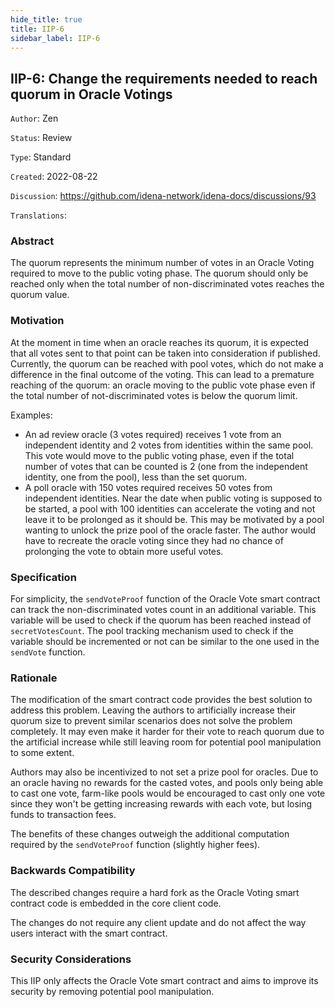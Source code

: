```yaml
---
hide_title: true
title: IIP-6
sidebar_label: IIP-6
---
```


## IIP-6: Change the requirements needed to reach quorum in Oracle Votings

`Author`: Zen

`Status`: Review

`Type`: Standard

`Created`: 2022-08-22

`Discussion`: https://github.com/idena-network/idena-docs/discussions/93

`Translations`: 

### Abstract

The quorum represents the minimum number of votes in an Oracle Voting required to move to the public voting phase. The quorum should only be reached only when the total number of non-discriminated votes reaches the quorum value.

### Motivation
  
At the moment in time when an oracle reaches its quorum, it is expected that all votes sent to that point can be taken into consideration if published.    
Currently, the quorum can be reached with pool votes, which do not make a difference in the final outcome of the voting. This can lead to a premature reaching of the quorum: an oracle moving to the public vote phase even if the total number of not-discriminated votes is below the quorum limit. 

Examples:
- An ad review oracle (3 votes required) receives 1 vote from an independent identity and 2 votes from identities within the same pool. This vote would move to the public voting phase, even if the total number of votes that can be counted is 2 (one from the independent identity, one from the pool), less than the set quorum.
- A poll oracle with 150 votes required receives 50 votes from independent identities. Near the date when public voting is supposed to be started, a pool with 100 identities can accelerate the voting and not leave it to be prolonged as it should be. This may be motivated by a pool wanting to unlock the prize pool of the oracle faster. The author would have to recreate the oracle voting since they had no chance of prolonging the vote to obtain more useful votes.

### Specification

For simplicity, the `sendVoteProof` function of the Oracle Vote smart contract can track the non-discriminated votes count in an additional variable. This variable will be used to check if the quorum has been reached instead of `secretVotesCount`. The pool tracking mechanism used to check if the variable should be incremented or not can be similar to the one used in the `sendVote` function.

### Rationale

The modification of the smart contract code provides the best solution to address this problem. Leaving the authors to artificially increase their quorum size to prevent similar scenarios does not solve the problem completely. It may even make it harder for their vote to reach quorum due to the artificial increase while still leaving room for potential pool manipulation to some extent.

Authors may also be incentivized to not set a prize pool for oracles. Due to an oracle having no rewards for the casted votes, and pools only being able to cast one vote, farm-like pools would be encouraged to cast only one vote since they won't be getting increasing rewards with each vote, but losing funds to transaction fees.

The benefits of these changes outweigh the additional computation required by the `sendVoteProof` function (slightly higher fees).

### Backwards Compatibility

The described changes require a hard fork as the Oracle Voting smart contract code is embedded in the core client code.

The changes do not require any client update and do not affect the way users interact with the smart contract.

### Security Considerations

This IIP only affects the Oracle Vote smart contract and aims to improve its security by removing potential pool manipulation.
